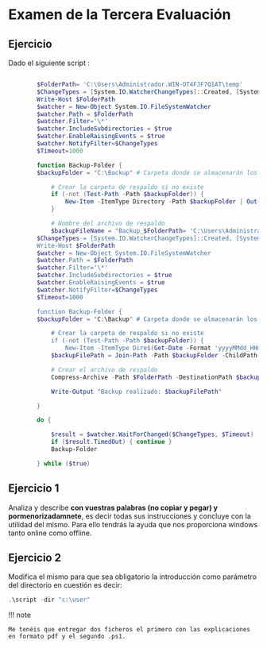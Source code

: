 # Examen de la Tercera Evaluación

## Ejercicio

Dado el siguiente script :

```PowerShell title="ScriptCopiaSeguridad"

        $FolderPath= 'C:\Users\Administrador.WIN-OT4FJF7Q1AT\temp'
        $ChangeTypes = [System.IO.WatcherChangeTypes]::Created, [System.IO.WatcherChangeTypes]::Deleted, [System.IO.WatcherChangeTypes]::Changed,[System.IO.WatcherChangeTypes]::Renamed
        Write-Host $FolderPath
        $watcher = New-Object System.IO.FileSystemWatcher
        $watcher.Path = $FolderPath
        $watcher.Filter='\*'
        $watcher.IncludeSubdirectories = $true
        $watcher.EnableRaisingEvents = $true
        $watcher.NotifyFilter=$ChangeTypes
        $Timeout=1000

        function Backup-Folder {
        $backupFolder = "C:\Backup" # Carpeta donde se almacenarán los respaldos

            # Crear la carpeta de respaldo si no existe
            if (-not (Test-Path -Path $backupFolder)) {
                New-Item -ItemType Directory -Path $backupFolder | Out-Null
            }

            # Nombre del archivo de respaldo
            $backupFileName = "Backup_$FolderPath= 'C:\Users\Administrador.WIN-OT4FJF7Q1AT\temp'
        $ChangeTypes = [System.IO.WatcherChangeTypes]::Created, [System.IO.WatcherChangeTypes]::Deleted, [System.IO.WatcherChangeTypes]::Changed,[System.IO.WatcherChangeTypes]::Renamed
        Write-Host $FolderPath
        $watcher = New-Object System.IO.FileSystemWatcher
        $watcher.Path = $FolderPath
        $watcher.Filter='\*'
        $watcher.IncludeSubdirectories = $true
        $watcher.EnableRaisingEvents = $true
        $watcher.NotifyFilter=$ChangeTypes
        $Timeout=1000

        function Backup-Folder {
        $backupFolder = "C:\Backup" # Carpeta donde se almacenarán los respaldos

            # Crear la carpeta de respaldo si no existe
            if (-not (Test-Path -Path $backupFolder)) {
                New-Item -ItemType Dire$(Get-Date -Format 'yyyyMMdd_HHmmss').zip"
            $backupFilePath = Join-Path -Path $backupFolder -ChildPath $backupFileName

            # Crear el archivo de respaldo
            Compress-Archive -Path $FolderPath -DestinationPath $backupFilePath -Force

            Write-Output "Backup realizado: $backupFilePath"

        }

        do {

            $result = $watcher.WaitForChanged($ChangeTypes, $Timeout)
            if ($result.TimedOut) { continue }
            Backup-Folder

        } while ($true)
```

## Ejercicio 1

Analiza y describe **con vuestras palabras (no copiar y pegar) y pormenorizadamnete**, es decir todas sus instrucciones y concluye con la utilidad del mismo. Para ello tendrás la ayuda que nos proporciona windows tanto online como offline.

## Ejercicio 2

Modifica el mismo para que sea obligatorio la introducción como parámetro del directorio en cuestión es decir:

```PowerShell title=""
.\script -dir "c:\user"

```

!!! note

    Me tenéis que entregar dos ficheros el primero con las explicaciones en formato pdf y el segundo .ps1.
